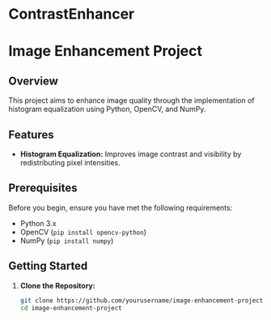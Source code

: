 # ContrastEnhancer
# Image Enhancement Project

## Overview

This project aims to enhance image quality through the implementation of histogram equalization using Python, OpenCV, and NumPy.

## Features

- **Histogram Equalization:** Improves image contrast and visibility by redistributing pixel intensities.

## Prerequisites

Before you begin, ensure you have met the following requirements:

- Python 3.x
- OpenCV (`pip install opencv-python`)
- NumPy (`pip install numpy`)

## Getting Started

1. **Clone the Repository:**
   ```bash
   git clone https://github.com/yourusername/image-enhancement-project.git
   cd image-enhancement-project
